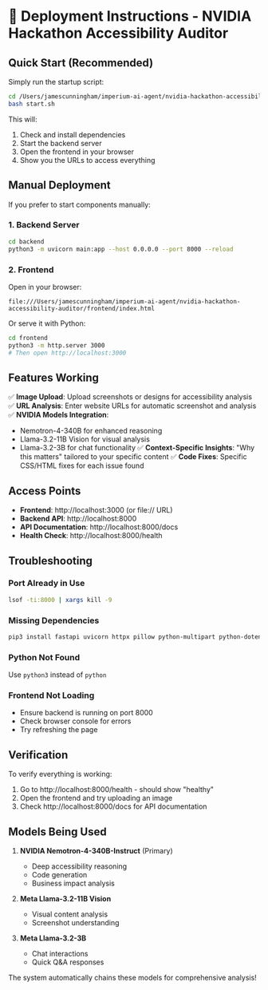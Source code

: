 # 🚀 Deployment Instructions - NVIDIA Hackathon Accessibility Auditor

## Quick Start (Recommended)

Simply run the startup script:

```bash
cd /Users/jamescunningham/imperium-ai-agent/nvidia-hackathon-accessibility-auditor
bash start.sh
```

This will:
1. Check and install dependencies
2. Start the backend server
3. Open the frontend in your browser
4. Show you the URLs to access everything

## Manual Deployment

If you prefer to start components manually:

### 1. Backend Server

```bash
cd backend
python3 -m uvicorn main:app --host 0.0.0.0 --port 8000 --reload
```

### 2. Frontend

Open in your browser:
```
file:///Users/jamescunningham/imperium-ai-agent/nvidia-hackathon-accessibility-auditor/frontend/index.html
```

Or serve it with Python:
```bash
cd frontend
python3 -m http.server 3000
# Then open http://localhost:3000
```

## Features Working

✅ **Image Upload**: Upload screenshots or designs for accessibility analysis
✅ **URL Analysis**: Enter website URLs for automatic screenshot and analysis  
✅ **NVIDIA Models Integration**:
  - Nemotron-4-340B for enhanced reasoning
  - Llama-3.2-11B Vision for visual analysis
  - Llama-3.2-3B for chat functionality
✅ **Context-Specific Insights**: "Why this matters" tailored to your specific content
✅ **Code Fixes**: Specific CSS/HTML fixes for each issue found

## Access Points

- **Frontend**: http://localhost:3000 (or file:// URL)
- **Backend API**: http://localhost:8000
- **API Documentation**: http://localhost:8000/docs
- **Health Check**: http://localhost:8000/health

## Troubleshooting

### Port Already in Use
```bash
lsof -ti:8000 | xargs kill -9
```

### Missing Dependencies
```bash
pip3 install fastapi uvicorn httpx pillow python-multipart python-dotenv
```

### Python Not Found
Use `python3` instead of `python`

### Frontend Not Loading
- Ensure backend is running on port 8000
- Check browser console for errors
- Try refreshing the page

## Verification

To verify everything is working:
1. Go to http://localhost:8000/health - should show "healthy"
2. Open the frontend and try uploading an image
3. Check http://localhost:8000/docs for API documentation

## Models Being Used

1. **NVIDIA Nemotron-4-340B-Instruct** (Primary)
   - Deep accessibility reasoning
   - Code generation
   - Business impact analysis

2. **Meta Llama-3.2-11B Vision**
   - Visual content analysis
   - Screenshot understanding

3. **Meta Llama-3.2-3B**
   - Chat interactions
   - Quick Q&A responses

The system automatically chains these models for comprehensive analysis!